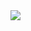 <picture>
  <source
    srcset="https://github-readme-stats.vercel.app/api?username=tsaklidis&count_private=true&show_icons=true&hide_rank=true&show=prs_merged,prs_merged_percentage&theme=dark"
    media="(prefers-color-scheme: dark)"
  />
  <source
    srcset="https://github-readme-stats.vercel.app/api?username=tsaklidis&count_private=true&show_icons=true&hide_rank=true&show=prs_merged,prs_merged_percentage"
    media="(prefers-color-scheme: light), (prefers-color-scheme: no-preference)"
  />
  <img src="https://github-readme-stats.vercel.app/api?username=tsaklidis&count_private=true&show_icons=true&hide_rank=true&show=prs_merged,prs_merged_percentage" />
</picture>
